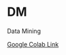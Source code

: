 # DM
Data Mining

[Google Colab Link](https://colab.research.google.com/drive/1LX2sty96RMRPgTCXF90SPxkJAIrJjvIb?usp=sharing)

